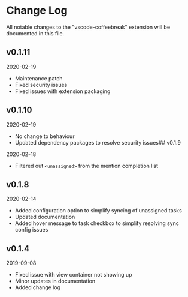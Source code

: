 # Change Log

All notable changes to the "vscode-coffeebreak" extension will be documented in this file.

## v0.1.11
2020-02-19

* Maintenance patch
* Fixed security issues
* Fixed issues with extension packaging

## v0.1.10
2020-02-19

* No change to behaviour
* Updated dependency packages to resolve security issues## v0.1.9

2020-02-18

* Filtered out `<unassigned>` from the mention completion list

## v0.1.8
2020-02-14

* Added configuration option to simplify syncing of unassigned tasks
* Updated documentation
* Added hover message to task checkbox to simplify resolving sync config issues

## v0.1.4
2019-09-08

* Fixed issue with view container not showing up
* Minor updates in documentation
* Added change log


